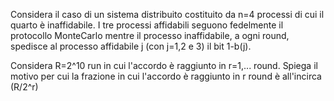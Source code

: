 Considera il caso di un sistema distribuito costituito da n=4 processi di cui il quarto è inaffidabile. I tre processi affidabili seguono
fedelmente il protocollo MonteCarlo mentre il processo inaffidabile, a ogni round, spedisce al processo affidabile j (con j=1,2 e 3) il bit 1-b(j).

Considera R=2^10 run in cui l'accordo è raggiunto in r=1,... round. Spiega il motivo per cui la frazione in cui l'accordo è raggiunto in r round
è all'incirca (R/2^r)
